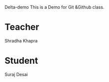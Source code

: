 Delta-demo
This is a Demo for Git &Github class.

# Teacher
Shradha Khapra

# Student 
Suraj Desai

